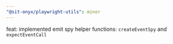 ```yaml
---
"@sit-onyx/playwright-utils": minor
---
```


feat: implemented emit spy helper functions: `createEventSpy` and `expectEventCall`
